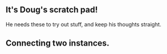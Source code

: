 ## It's Doug's scratch pad!

He needs these to try out stuff, and keep his thoughts straight.

## Connecting two instances.

